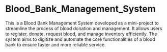 # Blood_Bank_Management_System
This is a Blood Bank Management System developed as a mini-project to streamline the process of blood donation and management. It allows users to register, donate, request blood, and manage inventory efficiently. The system aims to digitize and automate the core functionalities of a blood bank to ensure faster and more reliable service.
